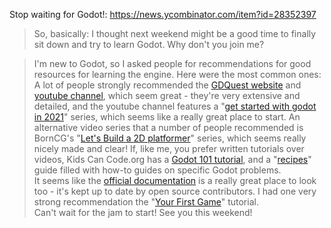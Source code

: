 Stop waiting for Godot!: https://news.ycombinator.com/item?id=28352397

> So, basically: I thought next weekend might be a good time to finally sit down and try to learn Godot. Why don't you join me?

> I'm new to Godot, so I asked people for recommendations for good resources for learning the engine. Here were the most common ones:
> A lot of people strongly recommended the [GDQuest website](https://www.gdquest.com/) and [youtube channel](https://www.youtube.com/c/Gdquest/videos), which seem great - they're very extensive and detailed, and the youtube channel features a "[get started with godot in 2021](https://www.youtube.com/playlist?list=PLhqJJNjsQ7KEcm-iYJ2a8UCRN62bTneKa)" series, which seems like a really great place to start.
> An alternative video series that a number of people recommended is BornCG's "[Let's Build a 2D platformer](https://www.youtube.com/watch?v=HvPTSZl2WCc)" series, which seems really nicely made and clear!
> If, like me, you prefer written tutorials over videos, Kids Can Code.org has a [Godot 101 tutorial](https://kidscancode.org/godot_recipes/g101/), and a "[recipes](http://kidscancode.org/godot_recipes/)" guide filled with how-to guides on specific Godot problems.  
> It seems like the [official documentation](https://docs.godotengine.org/en/stable/) is a really great place to look too - it's kept up to date by open source contributors. I had one very strong recommendation the "[Your First Game](https://docs.godotengine.org/en/stable/getting_started/step_by_step/your_first_game.html)" tutorial.  
> Can't wait for the jam to start! See you this weekend!